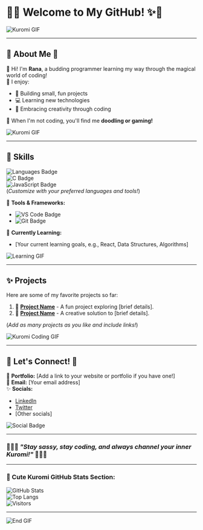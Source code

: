 # 💜✨ Welcome to My GitHub! ✨💜  

![Kuromi GIF](https://media.giphy.com/media/l3q2IxTT5G3sfhryo/giphy.gif)  

---

## 🖤 About Me 🖤  
🌸 Hi! I'm **Rana**, a budding programmer learning my way through the magical world of coding!  
🎀 I enjoy:  
- 🌟 Building small, fun projects  
- 💻 Learning new technologies  
- 🎨 Embracing creativity through coding  

💌 When I'm not coding, you'll find me **doodling or gaming!**  

![Kuromi GIF](https://media.giphy.com/media/3o7TKpAiQ3MRwZizUc/giphy.gif)  

---

## 🎀 Skills  

![Languages Badge](https://img.shields.io/badge/Code-Python-informational?style=flat&logo=python&color=ff69b4)  
![C Badge](https://img.shields.io/badge/Code-C-blue?style=flat&logo=c&color=ff69b4)  
![JavaScript Badge](https://img.shields.io/badge/Code-JavaScript-yellow?style=flat&logo=javascript&color=ff69b4)  
(*Customize with your preferred languages and tools!*)  

🖤 **Tools & Frameworks:**  
- ![VS Code Badge](https://img.shields.io/badge/Editor-VS%20Code-blue?style=flat&logo=visual-studio-code&color=ff69b4)  
- ![Git Badge](https://img.shields.io/badge/Version%20Control-Git-orange?style=flat&logo=git&color=ff69b4)  

🖤 **Currently Learning:**  
- [Your current learning goals, e.g., React, Data Structures, Algorithms]  

![Learning GIF](https://media.giphy.com/media/2f2n21RmF9Tzy/giphy.gif)  

---

## ✨ Projects  

Here are some of my favorite projects so far:  
1. 🖤 **[Project Name](#)** - A fun project exploring [brief details].  
2. 🎀 **[Project Name](#)** - A creative solution to [brief details].  

(*Add as many projects as you like and include links!*)  

![Kuromi Coding GIF](https://media.giphy.com/media/3o7abKhOpu0NwenH3O/giphy.gif)  

---

## 🖤 Let's Connect! 🖤  

🔗 **Portfolio:** [Add a link to your website or portfolio if you have one!]  
💌 **Email:** [Your email address]  
✨ **Socials:**  
- [LinkedIn](#)  
- [Twitter](#)  
- [Other socials]  

![Social Badge](https://img.shields.io/badge/Connect-Let%27s%20Chat!-purple?style=flat&logo=linkedin&color=ff69b4)  

---

### 🖤💜💖 *"Stay sassy, stay coding, and always channel your inner Kuromi!"* 💖💜🖤  

---

### 📌 Cute Kuromi GitHub Stats Section:  

![GitHub Stats](https://github-readme-stats.vercel.app/api?username=yourusername&show_icons=true&theme=tokyonight)  
![Top Langs](https://github-readme-stats.vercel.app/api/top-langs/?username=yourusername&layout=compact&theme=tokyonight)  
![Visitors](https://visitor-badge.glitch.me/badge?page_id=yourusername)  

---

![End GIF](https://media.giphy.com/media/l3q2IXrPlp5OUmgjw/giphy.gif)  
